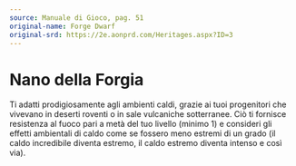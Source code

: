 ```yaml
---
source: Manuale di Gioco, pag. 51
original-name: Forge Dwarf
original-srd: https://2e.aonprd.com/Heritages.aspx?ID=3
---
```


# Nano della Forgia

Ti adatti prodigiosamente agli ambienti caldi, grazie ai tuoi progenitori che
vivevano in deserti roventi o in sale vulcaniche sotterranee. Ciò ti fornisce
resistenza al fuoco pari a metà del tuo livello (minimo 1) e consideri gli
effetti ambientali di caldo come se fossero meno estremi di un grado (il caldo
incredibile diventa estremo, il caldo estremo diventa intenso e così via).
